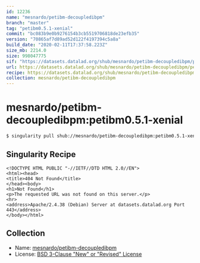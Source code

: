 ```yaml
---
id: 12236
name: "mesnardo/petibm-decoupledibpm"
branch: "master"
tag: "petibm0.5.1-xenial"
commit: "bc083b9e0b9276154b3cb5519706818de23efb35"
version: "70865af7d89ad52d122f4197394c5a8a"
build_date: "2020-02-11T17:37:58.223Z"
size_mb: 2214.0
size: 998047775
sif: "https://datasets.datalad.org/shub/mesnardo/petibm-decoupledibpm/petibm0.5.1-xenial/2020-02-11-bc083b9e-70865af7/70865af7d89ad52d122f4197394c5a8a.sif"
url: https://datasets.datalad.org/shub/mesnardo/petibm-decoupledibpm/petibm0.5.1-xenial/2020-02-11-bc083b9e-70865af7/
recipe: https://datasets.datalad.org/shub/mesnardo/petibm-decoupledibpm/petibm0.5.1-xenial/2020-02-11-bc083b9e-70865af7/Singularity
collection: mesnardo/petibm-decoupledibpm
---
```


# mesnardo/petibm-decoupledibpm:petibm0.5.1-xenial

```bash
$ singularity pull shub://mesnardo/petibm-decoupledibpm:petibm0.5.1-xenial
```

## Singularity Recipe

```singularity
<!DOCTYPE HTML PUBLIC "-//IETF//DTD HTML 2.0//EN">
<html><head>
<title>404 Not Found</title>
</head><body>
<h1>Not Found</h1>
<p>The requested URL was not found on this server.</p>
<hr>
<address>Apache/2.4.38 (Debian) Server at datasets.datalad.org Port 443</address>
</body></html>
```

## Collection

 - Name: [mesnardo/petibm-decoupledibpm](https://github.com/mesnardo/petibm-decoupledibpm)
 - License: [BSD 3-Clause "New" or "Revised" License](https://api.github.com/licenses/bsd-3-clause)

